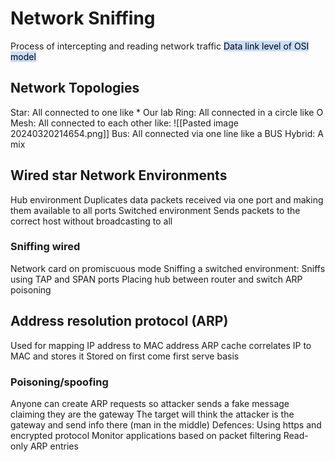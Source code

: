 # Network Sniffing
Process of intercepting and reading network traffic
<mark style="background: #ADCCFFA6;">Data link level of OSI model</mark>

## Network Topologies
Star:
	All connected to one like *
	Our lab
Ring:
	All connected in a circle like O
Mesh:
	All connected to each other like:
	![[Pasted image 20240320214654.png]]
Bus:
	All connected via one line like a BUS
Hybrid:
	A mix

## Wired star Network Environments
Hub environment
	Duplicates data packets received via one port and making them available to all ports
Switched environment
	Sends packets to the correct host without broadcasting to all

### Sniffing wired 
Network card on promiscuous mode
Sniffing a switched environment:
	Sniffs using TAP and SPAN ports
	Placing hub between router and switch
	ARP poisoning 

## Address resolution protocol (ARP)
Used for mapping IP address to MAC address
ARP cache correlates IP to MAC and stores it
Stored on first come first serve basis

### Poisoning/spoofing
Anyone can create ARP requests so attacker sends a fake message claiming they are the gateway
The target will think the attacker is the gateway and send info there (man in the middle)
Defences:
	Using https and encrypted protocol 
	 Monitor applications based on packet filtering
	 Read-only ARP entries
	 